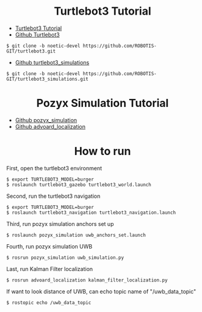 <h1 align="center"> Turtlebot3 Tutorial </h1>

- [Turtlebot3 Tutorial](https://emanual.robotis.com/docs/en/platform/turtlebot3/overview/#overview)
- [Github Turtlebot3](https://github.com/ROBOTIS-GIT/turtlebot3)
```
$ git clone -b noetic-devel https://github.com/ROBOTIS-GIT/turtlebot3.git
```
- [Github turtlebot3_simulations](https://github.com/ROBOTIS-GIT/turtlebot3_simulations)
```
$ git clone -b noetic-devel https://github.com/ROBOTIS-GIT/turtlebot3_simulations.git
```

<h1 align="center"> Pozyx Simulation Tutorial </h1>

- [Github pozyx_simulation](https://github.com/bekirbostanci/pozyx_simulation)
- [Github advoard_localization](https://github.com/advoard/advoard_localization)


<h1 align="center"> How to run </h1>

First, open the turtlebot3 environment
```
$ export TURTLEBOT3_MODEL=burger
$ roslaunch turtlebot3_gazebo turtlebot3_world.launch
```

Second, run the turtlebot3 navigation
```
$ export TURTLEBOT3_MODEL=burger
$ roslaunch turtlebot3_navigation turtlebot3_navigation.launch 
```

Third, run pozyx simulation anchors set up
```
$ roslaunch pozyx_simulation uwb_anchors_set.launch
```

Fourth, run pozyx simulation UWB
```
$ rosrun pozyx_simulation uwb_simulation.py
```

Last, run Kalman Filter localization
```
$ rosrun advoard_localization kalman_filter_localization.py 
```

If want to look distance of UWB, can echo topic name of "/uwb_data_topic" 
```
$ rostopic echo /uwb_data_topic
```